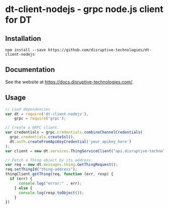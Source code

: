 # dt-client-nodejs - grpc node.js client for DT

## Installation

```console
npm install --save https://github.com/disruptive-technologies/dt-client-nodejs
```

## Documentation

See the website at https://docs.disruptive-technologies.com/.

## Usage

```js
// Load dependencies
var dt = require('dt-client-nodejs'),
    grpc = require('grpc');

// Create a GRPC client.
var credentials = grpc.credentials.combineChannelCredentials(
  grpc.credentials.createSsl(),
  dt.auth.createFromApiKeyCredential('your_apikey_here')
);
var client = new dt.services.ThingServiceClient("api.disruptive-technologies.com:443", credentials);

// Fetch a Thing object by its address.
var req = new dt.messages.thing.GetThingRequest();
req.setThingId("thing-address");
thingClient.getThing(req, function (err, resp) {
  if (err) {
      console.log("error:" , err);
    } else {
      console.log(resp.toObject());
    }
})
```
